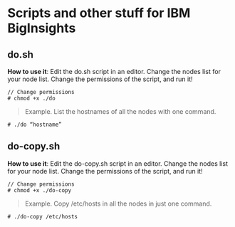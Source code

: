 Scripts and other stuff for IBM BigInsights
========================================

do.sh
-----
**How to use it**:
Edit the do.sh script in an editor. Change the nodes list for your node list. Change the permissions of the script, and run it!

```
// Change permissions
# chmod +x ./do
```
> Example. List the hostnames of all the nodes with one command.
```
# ./do “hostname”
```

do-copy.sh
-------
**How to use it**:
Edit the do-copy.sh script in an editor. Change the nodes list for your node list. Change the permissions of the script, and run it!

```
// Change permissions
# chmod +x ./do-copy
```
> Example. Copy /etc/hosts in all the nodes in just one command.
```
# ./do-copy /etc/hosts
```
